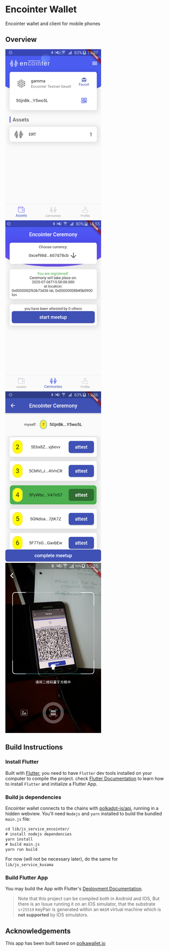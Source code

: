 # Encointer Wallet

Encointer wallet and client for mobile phones

## Overview

<img src="./encointer-gesell-assets.png" width=300>
<img src="./encointer-attesting.png" width=300>
<img src="./encointer-meetup-onegreen.png" width=300>
<img src="./encointer-meetup-scan.png" width=300>

## Build Instructions

### Install Flutter

Built with [Flutter](https://flutter.dev/), you need to have `Flutter` dev tools
installed on your computer to compile the project. check [Flutter Documentation](https://flutter.dev/docs)
 to learn how to install `Flutter` and initialize a Flutter App.

### Build js dependencies

Encointer wallet connects to the chains with [polkadot-js/api](https://polkadot.js.org/api/), running in a hidden webview.
You'll need `Nodejs` and `yarn` installed to build the bundled `main.js` file:

```shell script
cd lib/js_service_encointer/
# install nodejs dependencies
yarn install
# build main.js
yarn run build
```

For now (will not be necessary later), do the same for `lib/js_service_kusama`

### Build Flutter App

You may build the App with Flutter's [Deployment Documentation](https://flutter.dev/docs).

>Note that this project can be compiled both in Android and IOS,
>But there is an Issue running it on an IOS simulator, that the
>substrate `sr25519` keyPair is generated within an `WASM` virtual
>machine which is **not supported** by IOS simulators.

## Acknowledgements

This app has been built based on [polkawallet.io](https://polkawallet.io)
